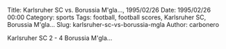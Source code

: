 Title: Karlsruher SC vs. Borussia M'gla…, 1995/02/26
Date: 1995/02/26 00:00
Category: sports
Tags: football, football scores, Karlsruher SC, Borussia M'gla…
Slug: karlsruher-sc-vs-borussia-mgla
Author: carbonero


Karlsruher SC 2 - 4 Borussia M'gla…
